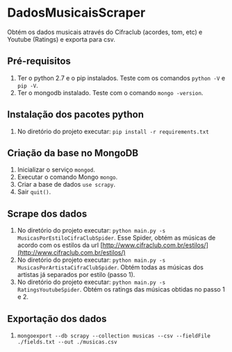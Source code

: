 DadosMusicaisScraper
================

Obtém os dados musicais através do Cifraclub (acordes, tom, etc) e Youtube (Ratings) e exporta para csv.

Pré-requisitos
--------------
1. Ter o python 2.7 e o pip instalados. Teste com os comandos ```python -V``` e ```pip -V```.
2. Ter o mongodb instalado. Teste com o comando ```mongo -version```.

Instalação dos pacotes python
-----------------------------
1. No diretório do projeto executar: ```pip install -r requirements.txt```

Criação da base no MongoDB
-------------------------

1. Inicializar o serviço ```mongod```.
2. Executar o comando Mongo ```mongo```.
3. Criar a base de dados ```use scrapy```.
4. Sair ``` quit() ```.

Scrape dos dados
----------------

1. No diretório do projeto executar: ```python main.py -s MusicasPorEstiloCifraClubSpider```. Esse Spider, obtém as músicas de acordo com os estilos da url [http://www.cifraclub.com.br/estilos/](http://www.cifraclub.com.br/estilos/)
2. No diretório do projeto executar: ```python main.py -s MusicasPorArtistaCifraClubSpider```. Obtém todas as músicas dos artistas já separados por estilo (passo 1).
3. No diretório do projeto executar: ```python main.py -s RatingsYoutubeSpider```. Obtém os ratings das músicas obtidas no passo 1 e 2.

Exportação dos dados
--------------------

1. ```mongoexport --db scrapy --collection musicas --csv --fieldFile ./fields.txt --out ./musicas.csv```
